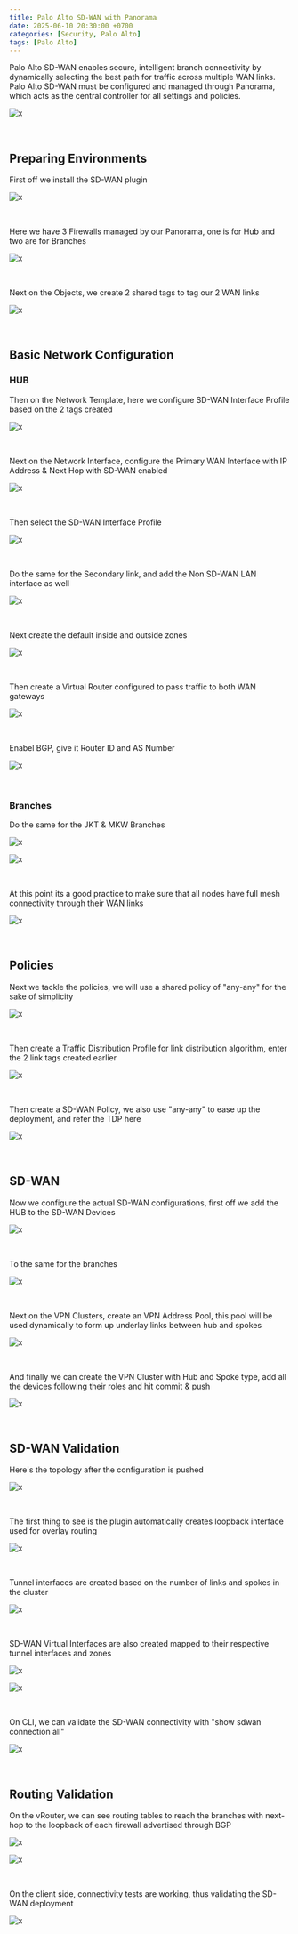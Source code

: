 ```yaml
---
title: Palo Alto SD-WAN with Panorama
date: 2025-06-10 20:30:00 +0700
categories: [Security, Palo Alto]
tags: [Palo Alto]
---
```


Palo Alto SD-WAN enables secure, intelligent branch connectivity by dynamically selecting the best path for traffic across multiple WAN links. Palo Alto SD-WAN must be configured and managed through Panorama, which acts as the central controller for all settings and policies.

![x](/static/2025-06-11-palo-sdwan/00.png)

<br>

## Preparing Environments

First off we install the SD-WAN plugin

![x](/static/2025-06-11-palo-sdwan/02.png)

<br>


Here we have 3 Firewalls managed by our Panorama, one is for Hub and two are for Branches

![x](/static/2025-06-11-palo-sdwan/01.png)

<br>

Next on the Objects, we create 2 shared tags to tag our 2 WAN links

![x](/static/2025-06-11-palo-sdwan/03.png)

<br>

## Basic Network Configuration

### HUB

Then on the Network Template, here we configure SD-WAN Interface Profile based on the 2 tags created

![x](/static/2025-06-11-palo-sdwan/04.png)

<br>

Next on the Network Interface, configure the Primary WAN Interface with IP Address & Next Hop with SD-WAN enabled

![x](/static/2025-06-11-palo-sdwan/05.png)

<br>

Then select the SD-WAN Interface Profile

![x](/static/2025-06-11-palo-sdwan/06.png)

<br>

Do the same for the Secondary link, and add the Non SD-WAN LAN interface as well

![x](/static/2025-06-11-palo-sdwan/07.png)

<br>

Next create the default inside and outside zones

![x](/static/2025-06-11-palo-sdwan/08.png)

<br>

Then create a Virtual Router configured to pass traffic to both WAN gateways

![x](/static/2025-06-11-palo-sdwan/09.png)

<br>

Enabel BGP, give it Router ID and AS Number

![x](/static/2025-06-11-palo-sdwan/09a.png)

<br>

### Branches

Do the same for the JKT & MKW Branches

![x](/static/2025-06-11-palo-sdwan/10.png)

![x](/static/2025-06-11-palo-sdwan/11.png)

<br>

At this point its a good practice to make sure that all nodes have full mesh connectivity through their WAN links

![x](/static/2025-06-11-palo-sdwan/12.png)

<br>

## Policies

Next we tackle the policies, we will use a shared policy of "any-any" for the sake of simplicity

![x](/static/2025-06-11-palo-sdwan/13.png)

<br>

Then create a Traffic Distribution Profile for link distribution algorithm, enter the 2 link tags created earlier

![x](/static/2025-06-11-palo-sdwan/14.png)

<br>

Then create a SD-WAN Policy, we also use "any-any" to ease up the deployment, and refer the TDP here

![x](/static/2025-06-11-palo-sdwan/15.png)

<br>

## SD-WAN

Now we configure the actual SD-WAN configurations, first off we add the HUB to the SD-WAN Devices

![x](/static/2025-06-11-palo-sdwan/16.png)

<br>

To the same for the branches

![x](/static/2025-06-11-palo-sdwan/17.png)

<br>

Next on the VPN Clusters, create an VPN Address Pool, this pool will be used dynamically to form up underlay links between hub and spokes

![x](/static/2025-06-11-palo-sdwan/18.png)

<br>

And finally we can create the VPN Cluster with Hub and Spoke type, add all the devices following their roles and hit commit & push

![x](/static/2025-06-11-palo-sdwan/19.png)

<br>

## SD-WAN Validation

Here's the topology after the configuration is pushed

![x](/static/2025-06-11-palo-sdwan/00a.png)

<br>

The first thing to see is the plugin automatically creates loopback interface used for overlay routing

![x](/static/2025-06-11-palo-sdwan/20.png)

<br>

Tunnel interfaces are created based on the number of links and spokes in the cluster

![x](/static/2025-06-11-palo-sdwan/21.png)

<br>

SD-WAN Virtual Interfaces are also created mapped to their respective tunnel interfaces and zones

![x](/static/2025-06-11-palo-sdwan/22.png)

![x](/static/2025-06-11-palo-sdwan/23.png)

<br>

On CLI, we can validate the SD-WAN connectivity with "show sdwan connection all"

![x](/static/2025-06-11-palo-sdwan/24.png)

<br>

## Routing Validation

On the vRouter, we can see routing tables to reach the branches with next-hop to the loopback of each firewall advertised through BGP

![x](/static/2025-06-11-palo-sdwan/25.png)

![x](/static/2025-06-11-palo-sdwan/26.png)

<br>

On the client side, connectivity tests are working, thus validating the SD-WAN deployment

![x](/static/2025-06-11-palo-sdwan/27.png)

<br>












